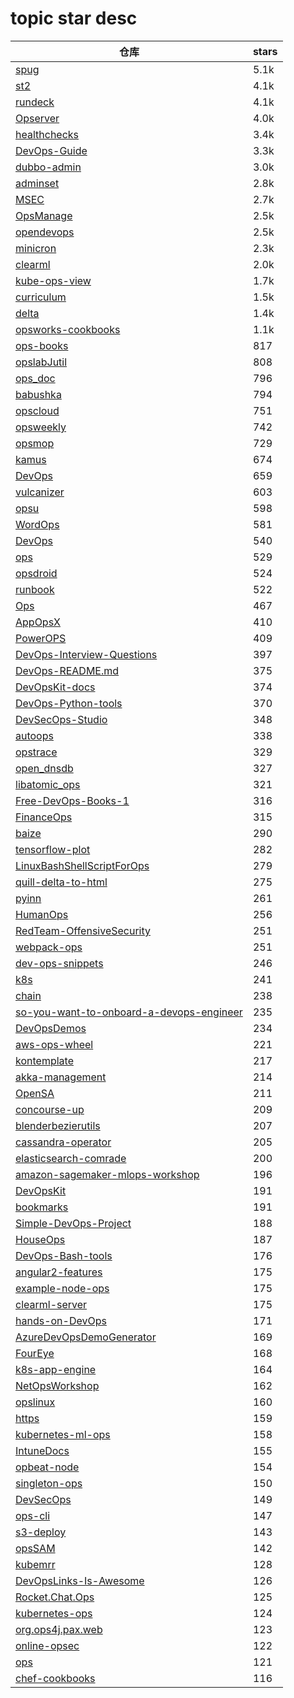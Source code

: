 # topic star desc 




|  仓库   | stars  | 
|-----|-------| 
|[spug](https://github.com/openspug/spug.git)|5.1k|
|[st2](https://github.com/StackStorm/st2.git)|4.1k|
|[rundeck](https://github.com/rundeck/rundeck.git)|4.1k|
|[Opserver](https://github.com/opserver/Opserver.git)|4.0k|
|[healthchecks](https://github.com/healthchecks/healthchecks.git)|3.4k|
|[DevOps-Guide](https://github.com/Tikam02/DevOps-Guide.git)|3.3k|
|[dubbo-admin](https://github.com/apache/dubbo-admin.git)|3.0k|
|[adminset](https://github.com/guhongze/adminset.git)|2.8k|
|[MSEC](https://github.com/Tencent/MSEC.git)|2.7k|
|[OpsManage](https://github.com/welliamcao/OpsManage.git)|2.5k|
|[opendevops](https://github.com/opendevops-cn/opendevops.git)|2.5k|
|[minicron](https://github.com/jamesrwhite/minicron.git)|2.3k|
|[clearml](https://github.com/allegroai/clearml.git)|2.0k|
|[kube-ops-view](https://github.com/hjacobs/kube-ops-view.git)|1.7k|
|[curriculum](https://github.com/opsschool/curriculum.git)|1.5k|
|[delta](https://github.com/Delta-ML/delta.git)|1.4k|
|[opsworks-cookbooks](https://github.com/aws/opsworks-cookbooks.git)|1.1k|
|[ops-books](https://github.com/stack72/ops-books.git)|817|
|[opslabJutil](https://github.com/0opslab/opslabJutil.git)|808|
|[ops_doc](https://github.com/liquanzhou/ops_doc.git)|796|
|[babushka](https://github.com/benhoskings/babushka.git)|794|
|[opscloud](https://github.com/ixrjog/opscloud.git)|751|
|[opsweekly](https://github.com/etsy/opsweekly.git)|742|
|[opsmop](https://github.com/opsmop/opsmop.git)|729|
|[kamus](https://github.com/Soluto/kamus.git)|674|
|[DevOps](https://github.com/AliyunContainerService/DevOps.git)|659|
|[vulcanizer](https://github.com/github/vulcanizer.git)|603|
|[opsu](https://github.com/itdelatrisu/opsu.git)|598|
|[WordOps](https://github.com/WordOps/WordOps.git)|581|
|[DevOps](https://github.com/YoLoveLife/DevOps.git)|540|
|[ops](https://github.com/nanovms/ops.git)|529|
|[opsdroid](https://github.com/opsdroid/opsdroid.git)|524|
|[runbook](https://github.com/braintree/runbook.git)|522|
|[Ops](https://github.com/pythonzm/Ops.git)|467|
|[AppOpsX](https://github.com/8enet/AppOpsX.git)|410|
|[PowerOPS](https://github.com/fdiskyou/PowerOPS.git)|409|
|[DevOps-Interview-Questions](https://github.com/DNXLabs/DevOps-Interview-Questions.git)|397|
|[DevOps-README.md](https://github.com/chris-short/DevOps-README.md.git)|375|
|[DevOpsKit-docs](https://github.com/azsk/DevOpsKit-docs.git)|374|
|[DevOps-Python-tools](https://github.com/HariSekhon/DevOps-Python-tools.git)|370|
|[DevSecOps-Studio](https://github.com/hysnsec/DevSecOps-Studio.git)|348|
|[autoops](https://github.com/hequan2017/autoops.git)|338|
|[opstrace](https://github.com/opstrace/opstrace.git)|329|
|[open_dnsdb](https://github.com/qunarcorp/open_dnsdb.git)|327|
|[libatomic_ops](https://github.com/ivmai/libatomic_ops.git)|321|
|[Free-DevOps-Books-1](https://github.com/nkatre/Free-DevOps-Books-1.git)|316|
|[FinanceOps](https://github.com/Hvass-Labs/FinanceOps.git)|315|
|[baize](https://github.com/zutianbiao/baize.git)|290|
|[tensorflow-plot](https://github.com/wookayin/tensorflow-plot.git)|282|
|[LinuxBashShellScriptForOps](https://github.com/DingGuodong/LinuxBashShellScriptForOps.git)|279|
|[quill-delta-to-html](https://github.com/nozer/quill-delta-to-html.git)|275|
|[pyinn](https://github.com/szagoruyko/pyinn.git)|261|
|[HumanOps](https://github.com/HumanOps/HumanOps.git)|256|
|[RedTeam-OffensiveSecurity](https://github.com/bigb0sss/RedTeam-OffensiveSecurity.git)|251|
|[webpack-ops](https://github.com/CatSnake11/webpack-ops.git)|251|
|[dev-ops-snippets](https://github.com/rabidgremlin/dev-ops-snippets.git)|246|
|[k8s](https://github.com/Thakurvaibhav/k8s.git)|241|
|[chain](https://github.com/hequan2017/chain.git)|238|
|[so-you-want-to-onboard-a-devops-engineer](https://github.com/actionjack/so-you-want-to-onboard-a-devops-engineer.git)|235|
|[DevOpsDemos](https://github.com/ValaxyTech/DevOpsDemos.git)|234|
|[aws-ops-wheel](https://github.com/aws/aws-ops-wheel.git)|221|
|[kontemplate](https://github.com/tazjin/kontemplate.git)|217|
|[akka-management](https://github.com/akka/akka-management.git)|214|
|[OpenSA](https://github.com/leoiceo/OpenSA.git)|211|
|[concourse-up](https://github.com/EngineerBetter/concourse-up.git)|209|
|[blenderbezierutils](https://github.com/Shriinivas/blenderbezierutils.git)|207|
|[cassandra-operator](https://github.com/instaclustr/cassandra-operator.git)|205|
|[elasticsearch-comrade](https://github.com/moshe/elasticsearch-comrade.git)|200|
|[amazon-sagemaker-mlops-workshop](https://github.com/awslabs/amazon-sagemaker-mlops-workshop.git)|196|
|[DevOpsKit](https://github.com/azsk/DevOpsKit.git)|191|
|[bookmarks](https://github.com/MorganGeek/bookmarks.git)|191|
|[Simple-DevOps-Project](https://github.com/yankils/Simple-DevOps-Project.git)|188|
|[HouseOps](https://github.com/HouseOps/HouseOps.git)|187|
|[DevOps-Bash-tools](https://github.com/HariSekhon/DevOps-Bash-tools.git)|176|
|[angular2-features](https://github.com/chsakell/angular2-features.git)|175|
|[example-node-ops](https://github.com/schleyfox/example-node-ops.git)|175|
|[clearml-server](https://github.com/allegroai/clearml-server.git)|175|
|[hands-on-DevOps](https://github.com/nemonik/hands-on-DevOps.git)|171|
|[AzureDevOpsDemoGenerator](https://github.com/microsoft/AzureDevOpsDemoGenerator.git)|169|
|[FourEye](https://github.com/lengjibo/FourEye.git)|168|
|[k8s-app-engine](https://github.com/Aptomi/k8s-app-engine.git)|164|
|[NetOpsWorkshop](https://github.com/ipspace/NetOpsWorkshop.git)|162|
|[opslinux](https://github.com/Lancger/opslinux.git)|160|
|[https](https://github.com/18F/https.git)|159|
|[kubernetes-ml-ops](https://github.com/AlexIoannides/kubernetes-ml-ops.git)|158|
|[IntuneDocs](https://github.com/MicrosoftDocs/IntuneDocs.git)|155|
|[opbeat-node](https://github.com/opbeat/opbeat-node.git)|154|
|[singleton-ops](https://github.com/fthomas/singleton-ops.git)|150|
|[DevSecOps](https://github.com/hahwul/DevSecOps.git)|149|
|[ops-cli](https://github.com/adobe/ops-cli.git)|147|
|[s3-deploy](https://github.com/import-io/s3-deploy.git)|143|
|[opsSAM](https://github.com/MorningSong/opsSAM.git)|142|
|[kubemrr](https://github.com/mkokho/kubemrr.git)|128|
|[DevOpsLinks-Is-Awesome](https://github.com/eon01/DevOpsLinks-Is-Awesome.git)|126|
|[Rocket.Chat.Ops](https://github.com/RocketChat/Rocket.Chat.Ops.git)|125|
|[kubernetes-ops](https://github.com/ManagedKube/kubernetes-ops.git)|124|
|[org.ops4j.pax.web](https://github.com/ops4j/org.ops4j.pax.web.git)|123|
|[online-opsec](https://github.com/devbret/online-opsec.git)|122|
|[ops](https://github.com/feiskyer/ops.git)|121|
|[chef-cookbooks](https://github.com/rcbops/chef-cookbooks.git)|116|
